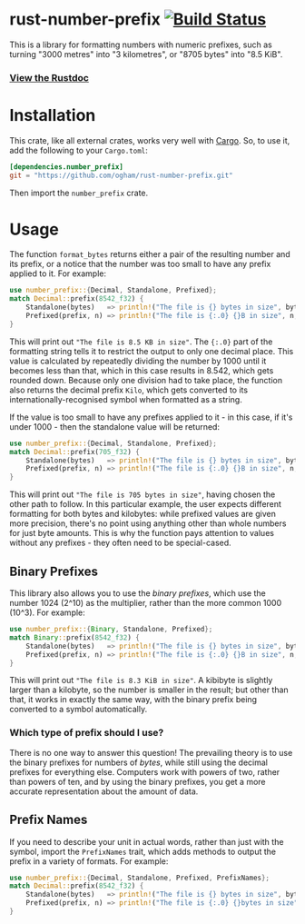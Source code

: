 # rust-number-prefix [![Build Status](https://travis-ci.org/ogham/rust-number-prefix.svg?branch=master)](https://travis-ci.org/ogham/rust-number-prefix)

This is a library for formatting numbers with numeric prefixes, such as
turning "3000 metres" into "3 kilometres", or "8705 bytes" into "8.5 KiB".

### [View the Rustdoc](http://bsago.me/doc/number_prefix/)

# Installation

This crate, like all external crates, works very well with
[Cargo](http://crates.io/). So, to use it, add the following to your
`Cargo.toml`:

```toml
[dependencies.number_prefix]
git = "https://github.com/ogham/rust-number-prefix.git"
```

Then import the `number_prefix` crate.

# Usage

The function `format_bytes` returns either a pair of the resulting number
and its prefix, or a notice that the number was too small to have any
prefix applied to it. For example:

```rust
use number_prefix::{Decimal, Standalone, Prefixed};
match Decimal::prefix(8542_f32) {
	Standalone(bytes)   => println!("The file is {} bytes in size", bytes),
    Prefixed(prefix, n) => println!("The file is {:.0} {}B in size", n, prefix),
}
```

This will print out `"The file is 8.5 KB in size"`. The `{:.0}` part of
the formatting string tells it to restrict the output to only one decimal
place. This value is calculated by repeatedly dividing the number by 1000
until it becomes less than that, which in this case results in 8.542, which
gets rounded down. Because only one division had to take place, the
function also returns the decimal prefix `Kilo`, which gets converted to
its internationally-recognised symbol when formatted as a string.

If the value is too small to have any prefixes applied to it - in this
case, if it's under 1000 - then the standalone value will be returned:

```rust
use number_prefix::{Decimal, Standalone, Prefixed};
match Decimal::prefix(705_f32) {
	Standalone(bytes)   => println!("The file is {} bytes in size", bytes),
    Prefixed(prefix, n) => println!("The file is {:.0} {}B in size", n, prefix),
}
```

This will print out `"The file is 705 bytes in size"`, having chosen the
other path to follow. In this particular example, the user expects
different formatting for both bytes and kilobytes: while prefixed values
are given more precision, there's no point using anything other than whole
numbers for just byte amounts. This is why the function pays attention to
values without any prefixes - they often need to be special-cased.

## Binary Prefixes

This library also allows you to use the *binary prefixes*, which use the
number 1024 (2^10) as the multiplier, rather than the more common 1000
(10^3). For example:

```rust
use number_prefix::{Binary, Standalone, Prefixed};
match Binary::prefix(8542_f32) {
	Standalone(bytes)   => println!("The file is {} bytes in size", bytes),
    Prefixed(prefix, n) => println!("The file is {:.0} {}B in size", n, prefix),
}
```

This will print out `"The file is 8.3 KiB in size"`. A kibibyte is
slightly larger than a kilobyte, so the number is smaller in the result;
but other than that, it works in exactly the same way, with the binary
prefix being converted to a symbol automatically.

### Which type of prefix should I use?

There is no one way to answer this question! The prevailing theory is to
use the binary prefixes for numbers of *bytes*, while still using the
decimal prefixes for everything else. Computers work with powers of two,
rather than powers of ten, and by using the binary prefixes, you get a more
accurate representation about the amount of data.

## Prefix Names

If you need to describe your unit in actual words, rather than just with
the symbol, import the `PrefixNames` trait, which adds methods to output
the prefix in a variety of formats. For example:

```rust
use number_prefix::{Decimal, Standalone, Prefixed, PrefixNames};
match Decimal::prefix(8542_f32) {
	Standalone(bytes)   => println!("The file is {} bytes in size", bytes),
    Prefixed(prefix, n) => println!("The file is {:.0} {}bytes in size", n, prefix.lower()),
}
```
